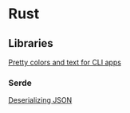 # Rust

## Libraries

[Pretty colors and text for CLI apps](https://github.com/0x20F/paris)

### Serde

[Deserializing JSON](https://juliano-alves.com/2020/01/06/rust-deserialize-json-with-serde/)



